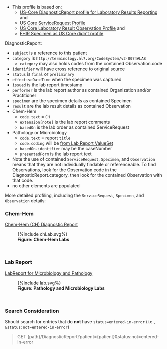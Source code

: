 
- This profile is based on:
  - [US-Core DiagnosticReport profile for Laboratory Results Reporting]({{site.data.fhir.hl7fhiruscore}}/StructureDefinition-us-core-diagnosticreport-lab.html) and 
  - [US Core ServiceRequest Profile]({{site.data.fhir.hl7fhiruscore}}/StructureDefinition-us-core-servicerequest.html)
  - [US Core Laboratory Result Observation Profile]({{site.data.fhir.hl7fhiruscore}}/StructureDefinition-us-core-observation-lab.html) and
  - [FHIR Specimen as US Core didn't profile]({{site.data.fhir.path}}specimen.html)

DiagnosticReport:

- `subject` is a reference to this patient
- `category` is `http://terminology.hl7.org/CodeSystem/v2-0074#LAB`
  - `category` may also holds codes from the contained Observation.code
- `identifier` will have cross reference to original source
- `status` is `final` or `preliminary`
- `effectiveDateTime` when the specimen was captured
- `issued` is the lab report timestamp
- `performer` is the lab report author as contained Organization and/or Practitioner
- `specimen` are the specimen details as contained Specimen
- `result` are the lab result details as contained Observation
- Chem-Hem
  - `code.text` = `CH`
  - `extension[note]` is the lab report comments
  - `basedOn` is the lab order as contained ServiceRequest
- Pathology or Microbiology
  - `code.text` = report `title`
  - `code.coding` will be [from Lab Report ValueSet](ValueSet-LabReportVS.html)
  - `basedOn.identifier` may be the caseNumber
  - `presentedForm` is the lab report text
- Note the use of contained `ServiceRequest`, `Specimen`, and `Observation` means that they are not individually findable or referenceable. To find Observations, look for the Observation code in the DiagnosticReport.category, then look for the contained Observation with that code.
- no other elements are populated

More detailed profiling, including the `ServiceRequest`, `Specimen`, and `Observation` details:

### Chem-Hem

[Chem-Hem (CH) Diagnostic Report](StructureDefinition-VA.MHV.PHR.chReport.html)

<figure>
{%include chLab.svg%}
<figcaption><b>Figure: Chem-Hem Labs</b></figcaption>
</figure>
<br clear="all">

### Lab Report

[LabReport for Microbiology and Pathology](StructureDefinition-VA.MHV.PHR.labReport.html)

<figure>
{%include lab.svg%}
<figcaption><b>Figure: Pathology and Microbiology Labs</b></figcaption>
</figure>
<br clear="all">

### Search Consideration

Should search for entries that do **not** have `status=entered-in-error` (i.e., `&status:not=entered-in-error`)
> GET {path}/DiagnosticReport?patient={patient}&status:not=entered-in-error
